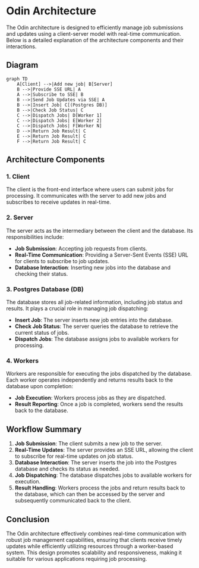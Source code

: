 # Odin Architecture

The Odin architecture is designed to efficiently manage job submissions and updates using a client-server model with real-time communication. Below is a detailed explanation of the architecture components and their interactions.

## Diagram



```mermaid
graph TD
    A[Client] -->|Add new job| B[Server]
    B -->|Provide SSE URL| A
    A -->|Subscribe to SSE| B
    B -->|Send Job Updates via SSE| A
    B -->|Insert Job| C[(Postgres DB)]
    B -->|Check Job Status| C
    C -->|Dispatch Jobs| D[Worker 1]
    C -->|Dispatch Jobs| E[Worker 2]
    C -->|Dispatch Jobs| F[Worker N]
    D -->|Return Job Result| C
    E -->|Return Job Result| C
    F -->|Return Job Result| C
```


## Architecture Components

### 1. Client
The client is the front-end interface where users can submit jobs for processing. It communicates with the server to add new jobs and subscribes to receive updates in real-time.

### 2. Server
The server acts as the intermediary between the client and the database. Its responsibilities include:
- **Job Submission**: Accepting job requests from clients.
- **Real-Time Communication**: Providing a Server-Sent Events (SSE) URL for clients to subscribe to job updates.
- **Database Interaction**: Inserting new jobs into the database and checking their status.

### 3. Postgres Database (DB)
The database stores all job-related information, including job status and results. It plays a crucial role in managing job dispatching:
- **Insert Job**: The server inserts new job entries into the database.
- **Check Job Status**: The server queries the database to retrieve the current status of jobs.
- **Dispatch Jobs**: The database assigns jobs to available workers for processing.

### 4. Workers
Workers are responsible for executing the jobs dispatched by the database. Each worker operates independently and returns results back to the database upon completion:
- **Job Execution**: Workers process jobs as they are dispatched.
- **Result Reporting**: Once a job is completed, workers send the results back to the database.

## Workflow Summary

1. **Job Submission**: The client submits a new job to the server.
2. **Real-Time Updates**: The server provides an SSE URL, allowing the client to subscribe for real-time updates on job status.
3. **Database Interaction**: The server inserts the job into the Postgres database and checks its status as needed.
4. **Job Dispatching**: The database dispatches jobs to available workers for execution.
5. **Result Handling**: Workers process the jobs and return results back to the database, which can then be accessed by the server and subsequently communicated back to the client.

## Conclusion

The Odin architecture effectively combines real-time communication with robust job management capabilities, ensuring that clients receive timely updates while efficiently utilizing resources through a worker-based system. This design promotes scalability and responsiveness, making it suitable for various applications requiring job processing.
